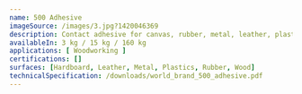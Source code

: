 ```yaml
---
name: 500 Adhesive
imageSource: /images/3.jpg?1420046369
description: Contact adhesive for canvas, rubber, metal, leather, plastics, wood, hardboard & etc.
availableIn: 3 kg / 15 kg / 160 kg
applications: [ Woodworking ]
certifications: []
surfaces: [Hardboard, Leather, Metal, Plastics, Rubber, Wood]
technicalSpecification: /downloads/world_brand_500_adhesive.pdf
---
```



